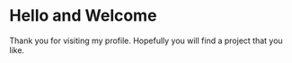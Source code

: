 # Hello and Welcome

Thank you for visiting my profile. Hopefully you
will find a project that you like.
